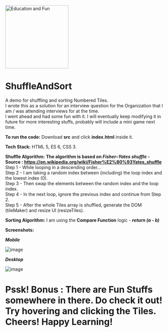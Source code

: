 <img src="https://cdn.hipwallpaper.com/i/46/23/ZEhrbg.png" width="200" title="Education and Fun" alt="Education and Fun" />  

# ShuffleAndSort
A demo for shuffling and sorting Numbered Tiles.  
I wrote this as a solution for an interview question for the Organization that I am / was attending interviews for at the time.  
I went ahead and had some fun with it. I will eventually keep modifying it in future for more interesting stuffs, probably will include a mini game next time.  

**To run the code:** Download **src** and click **index.html** inside it.  

**Tech Stack:** HTML 5, ES 6, CSS 3.  

**Shuffle Algorithm:**  **The algorithm is based on _Fisher–Yates shuffle_ - Source : https://en.wikipedia.org/wiki/Fisher%E2%80%93Yates_shuffle**  
Step 1 - While looping in a descending order...  
Step 2 - I am taking a random index between (including) the loop index and the lowest index (0).  
Step 3 - Then swap the elements between the random index and the loop index.  
Step 4 - In the next loop, ignore the previous index and continue from Step 2.  
Step 5 - After the whole Tiles array is shuffled, generate the DOM (tileMaker) and resize UI (resizeTiles).  

**Sorting Algorithm:** I am using the **Compare Function** logic - **_return (a - b)_**

**Screenshots:**  

_**Mobile**_  

![image](https://user-images.githubusercontent.com/6196046/138576075-04820c7f-dd81-4eda-9f53-1f6154096afa.png)  

_**Desktop**_  

![image](https://user-images.githubusercontent.com/6196046/138576086-70fddc2b-c804-4fd6-9a88-2b331a006ae7.png)  

# Pssk! Bonus : There are Fun Stuffs somewhere in there. Do check it out! Try hovering and clicking the Tiles. Cheers! Happy Learning!
